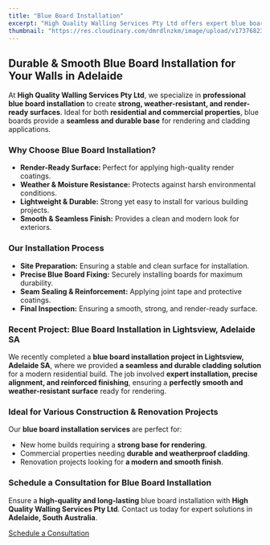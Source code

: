 ```yaml
---
title: "Blue Board Installation"
excerpt: "High Quality Walling Services Pty Ltd offers expert blue board installation for strong, smooth, and durable wall surfaces, perfect for rendering and exterior cladding."
thumbnail: "https://res.cloudinary.com/dmrdlnzkm/image/upload/v1737682374/IMG_0551_n21ck4.jpg"
---
```


## Durable & Smooth Blue Board Installation for Your Walls in Adelaide 

At **High Quality Walling Services Pty Ltd**, we specialize in **professional blue board installation** to create **strong, weather-resistant, and render-ready surfaces**. Ideal for both **residential and commercial properties**, blue boards provide a **seamless and durable base** for rendering and cladding applications.  

### Why Choose Blue Board Installation?  

- **Render-Ready Surface:** Perfect for applying high-quality render coatings.  
- **Weather & Moisture Resistance:** Protects against harsh environmental conditions.  
- **Lightweight & Durable:** Strong yet easy to install for various building projects.  
- **Smooth & Seamless Finish:** Provides a clean and modern look for exteriors.  

### Our Installation Process  

- **Site Preparation:** Ensuring a stable and clean surface for installation.  
- **Precise Blue Board Fixing:** Securely installing boards for maximum durability.  
- **Seam Sealing & Reinforcement:** Applying joint tape and protective coatings.  
- **Final Inspection:** Ensuring a smooth, strong, and render-ready surface.  

### Recent Project: Blue Board Installation in Lightsview, Adelaide SA  

We recently completed a **blue board installation project in Lightsview, Adelaide SA**, where we provided **a seamless and durable cladding solution** for a modern residential build. The job involved **expert installation, precise alignment, and reinforced finishing**, ensuring a **perfectly smooth and weather-resistant surface** ready for rendering.  

### Ideal for Various Construction & Renovation Projects  

Our **blue board installation services** are perfect for:  
- New home builds requiring a **strong base for rendering**.  
- Commercial properties needing **durable and weatherproof cladding**.  
- Renovation projects looking for **a modern and smooth finish**.  

### Schedule a Consultation for Blue Board Installation  

Ensure a **high-quality and long-lasting** blue board installation with **High Quality Walling Services Pty Ltd**. Contact us today for expert solutions in **Adelaide, South Australia**.  

[Schedule a Consultation](/contact-us)  